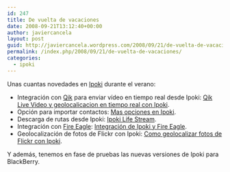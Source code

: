 ```yaml
---
id: 247
title: De vuelta de vacaciones
date: 2008-09-21T13:12:40+00:00
author: javiercancela
layout: post
guid: http://javiercancela.wordpress.com/2008/09/21/de-vuelta-de-vacaciones/
permalink: /index.php/2008/09/21/de-vuelta-de-vacaciones/
categories:
  - ipoki
---
```

Unas cuantas novedades en [Ipoki](http://www.ipoki.com) durante el verano:

  * Integración con [Qik](http://qik.com/) para enviar vídeo en tiempo real desde Ipoki: [Qik Live Video y geolocalicacion en tiempo real con Ipoki](http://blogs.ipoki.com/es/2008/07/09/qik-live-video-y-geolocalicacion-en-tiempo-real-con-ipoki/).
  * Opción para importar contactos: [Mas opciones en Ipoki](http://blogs.ipoki.com/es/2008/07/29/mas-opciones-en-ipoki/).
  * Descarga de rutas desde Ipoki: [Ipoki Life Stream](http://blogs.ipoki.com/es/2008/08/08/ipoki-life-stream/).
  * Integración con [Fire Eagle](http://fireeagle.yahoo.net/): [Integración de Ipoki y Fire Eagle](http://blogs.ipoki.com/es/2008/08/13/integracion-de-ipoki-y-fire-eagle/).
  * Geolocalización de fotos de Flickr con Ipoki: [Como geolocalizar fotos de Flickr con Ipoki](http://blogs.ipoki.com/es/2008/08/30/como-geolocalizar-fotos-de-flickr-con-ipoki/).

Y además, tenemos en fase de pruebas las nuevas versiones de Ipoki para BlackBerry.